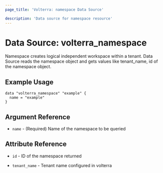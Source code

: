 ```yaml
---
page_title: 'Volterra: namespace Data Source'

description: 'Data source for namespace resource'
---
```


# Data Source: volterra_namespace

Namespace creates logical independent workspace within a tenant. Data Source reads the namespace object and gets values like tenant_name, id of the namespace object.

## Example Usage

```hcl
data "volterra_namespace" "example" {
  name = "example"
}
```

## Argument Reference

- `name` - (Required) Name of the namespace to be queried

## Attribute Reference

- `id` - ID of the namespace returned

- `tenant_name` - Tenant name configured in volterra
